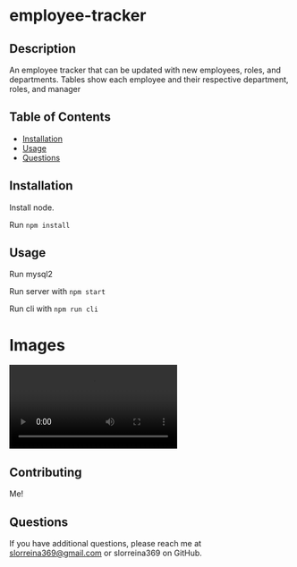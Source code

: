 # employee-tracker

## Description

An employee tracker that can be updated with new employees, roles, and departments. Tables show each employee and their respective department, roles, and manager

## Table of Contents

* [Installation](#Installation)
* [Usage](#Usage)
* [Questions](#Questions)

## Installation

Install node. 

Run `npm install`

## Usage

Run mysql2

Run server with `npm start`

Run cli with `npm run cli`

# Images

![Screen Recording](./assets/visuals/employee_tracker.mp4)

## Contributing 

Me!

## Questions

If you have additional questions, please reach me at slorreina369@gmail.com or slorreina369 on GitHub.